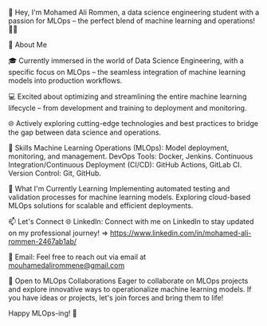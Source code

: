 👋 Hey, I'm Mohamed Ali Rommen, a data science engineering student with a passion for MLOps – the perfect blend of machine learning and operations! 👨‍💻

🚀 About Me

🎓 Currently immersed in the world of Data Science Engineering, with a specific focus on MLOps – the seamless integration of machine learning models into production workflows.

💻 Excited about optimizing and streamlining the entire machine learning lifecycle – from development and training to deployment and monitoring.

🌐 Actively exploring cutting-edge technologies and best practices to bridge the gap between data science and operations.

💼 Skills
Machine Learning Operations (MLOps): Model deployment, monitoring, and management.
DevOps Tools: Docker, Jenkins.
Continuous Integration/Continuous Deployment (CI/CD): GitHub Actions, GitLab CI.
Version Control: Git, GitHub.

🌱 What I'm Currently Learning
Implementing automated testing and validation processes for machine learning models.
Exploring cloud-based MLOps solutions for scalable and efficient deployments.

📫 Let's Connect
🌐 LinkedIn: Connect with me on LinkedIn to stay updated on my professional journey! => https://www.linkedin.com/in/mohamed-ali-rommen-2467ab1ab/

📧 Email: Feel free to reach out via email at mouhamedalirommene@gmail.com

🤝 Open to MLOps Collaborations
Eager to collaborate on MLOps projects and explore innovative ways to operationalize machine learning models. If you have ideas or projects, let's join forces and bring them to life!

Happy MLOps-ing! 🚀
